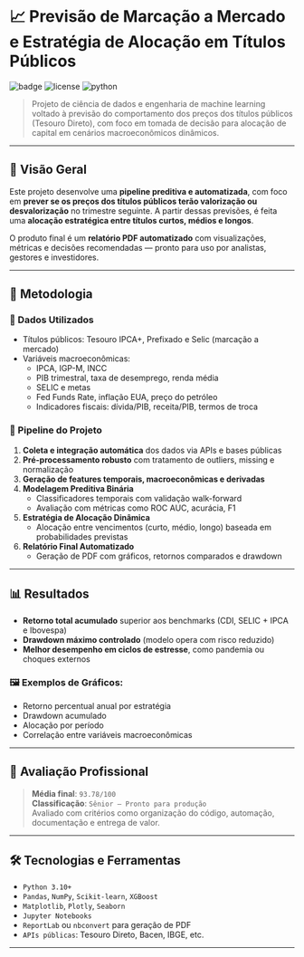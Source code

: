 # 📈 Previsão de Marcação a Mercado e Estratégia de Alocação em Títulos Públicos

![badge](https://img.shields.io/badge/status-concluded-brightgreen) ![license](https://img.shields.io/badge/license-MIT-blue) ![python](https://img.shields.io/badge/python-3.10+-blue)

> Projeto de ciência de dados e engenharia de machine learning voltado à previsão do comportamento dos preços dos títulos públicos (Tesouro Direto), com foco em tomada de decisão para alocação de capital em cenários macroeconômicos dinâmicos.

---

## 🚀 Visão Geral

Este projeto desenvolve uma **pipeline preditiva e automatizada**, com foco em **prever se os preços dos títulos públicos terão valorização ou desvalorização** no trimestre seguinte. A partir dessas previsões, é feita uma **alocação estratégica entre títulos curtos, médios e longos**.

O produto final é um **relatório PDF automatizado** com visualizações, métricas e decisões recomendadas — pronto para uso por analistas, gestores e investidores.

---

## 🧠 Metodologia

### 📌 Dados Utilizados
- Títulos públicos: Tesouro IPCA+, Prefixado e Selic (marcação a mercado)
- Variáveis macroeconômicas:
  - IPCA, IGP-M, INCC
  - PIB trimestral, taxa de desemprego, renda média
  - SELIC e metas
  - Fed Funds Rate, inflação EUA, preço do petróleo
  - Indicadores fiscais: dívida/PIB, receita/PIB, termos de troca

### 🔧 Pipeline do Projeto
1. **Coleta e integração automática** dos dados via APIs e bases públicas
2. **Pré-processamento robusto** com tratamento de outliers, missing e normalização
3. **Geração de features temporais, macroeconômicas e derivadas**
4. **Modelagem Preditiva Binária**
   - Classificadores temporais com validação walk-forward
   - Avaliação com métricas como ROC AUC, acurácia, F1
5. **Estratégia de Alocação Dinâmica**
   - Alocação entre vencimentos (curto, médio, longo) baseada em probabilidades previstas
6. **Relatório Final Automatizado**
   - Geração de PDF com gráficos, retornos comparados e drawdown

---

## 📊 Resultados

- **Retorno total acumulado** superior aos benchmarks (CDI, SELIC + IPCA e Ibovespa)
- **Drawdown máximo controlado** (modelo opera com risco reduzido)
- **Melhor desempenho em ciclos de estresse**, como pandemia ou choques externos

### 🖼️ Exemplos de Gráficos:
- Retorno percentual anual por estratégia
- Drawdown acumulado
- Alocação por período
- Correlação entre variáveis macroeconômicas

---

## 🧾 Avaliação Profissional

> **Média final**: `93.78/100`  
> **Classificação**: `Sênior – Pronto para produção`  
> Avaliado com critérios como organização do código, automação, documentação e entrega de valor.

---

## 🛠️ Tecnologias e Ferramentas

- `Python 3.10+`
- `Pandas`, `NumPy`, `Scikit-learn`, `XGBoost`
- `Matplotlib`, `Plotly`, `Seaborn`
- `Jupyter Notebooks`
- `ReportLab` ou `nbconvert` para geração de PDF
- `APIs públicas`: Tesouro Direto, Bacen, IBGE, etc.

---


